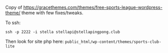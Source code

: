 Copy of https://gracethemes.com/themes/free-sports-league-wordpress-theme/ theme with few fixes/tweaks.

To ssh:

`ssh -p 2222 -i stella stellapi@stellapingpong.club`

Then look for site php here: `public_html/wp-content/themes/sports-club-lite`
